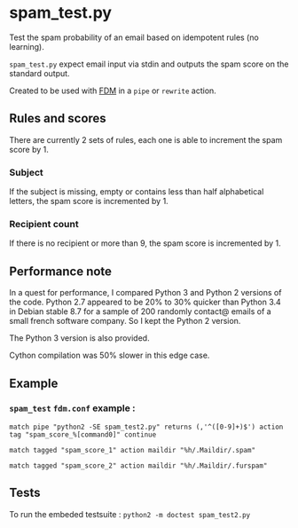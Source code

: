 # spam_test.py
Test the spam probability of an email based on idempotent rules (no learning).

`spam_test.py` expect email input via stdin and outputs the spam score on the standard output.

Created to be used with [FDM](https://github.com/nicm/fdm) in a `pipe` or `rewrite` action.

## Rules and scores

There are currently 2 sets of rules, each one is able to increment the spam score by 1.

### Subject

If the subject is missing, empty or contains less than half alphabetical letters, the spam score is incremented by 1.

### Recipient count

If there is no recipient or more than 9, the spam score is incremented by 1.

## Performance note
In a quest for performance, I compared Python 3 and Python 2 versions of the code. Python 2.7 appeared to be 20% to 30% quicker than Python 3.4 in Debian stable 8.7 for a sample of 200 randomly contact@ emails of a small french software company. So I kept the Python 2 version.

The Python 3 version is also provided.

Cython compilation was 50% slower in this edge case.

## Example

### `spam_test` `fdm.conf` example :

`match pipe "python2 -SE spam_test2.py" returns (,'^([0-9]+)$') action tag "spam_score_%[command0]" continue`

`match tagged "spam_score_1" action maildir "%h/.Maildir/.spam"`

`match tagged "spam_score_2" action maildir "%h/.Maildir/.furspam"`


## Tests

To run the embeded testsuite :
`python2 -m doctest spam_test2.py`

